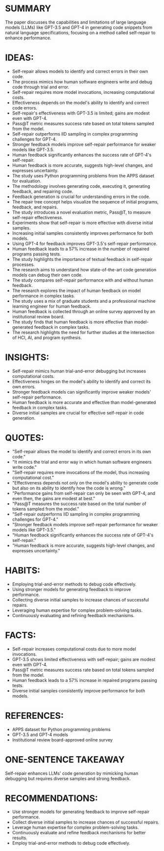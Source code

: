 # SUMMARY
The paper discusses the capabilities and limitations of large language models (LLMs) like GPT-3.5 and GPT-4 in generating code snippets from natural language specifications, focusing on a method called self-repair to enhance performance.

# IDEAS:
- Self-repair allows models to identify and correct errors in their own code.
- The process mimics how human software engineers write and debug code through trial and error.
- Self-repair requires more model invocations, increasing computational costs.
- Effectiveness depends on the model's ability to identify and correct code errors.
- Self-repair's effectiveness with GPT-3.5 is limited; gains are modest even with GPT-4.
- Pass@T metric measures success rate based on total tokens sampled from the model.
- Self-repair outperforms IID sampling in complex programming challenges for GPT-4.
- Stronger feedback models improve self-repair performance for weaker models like GPT-3.5.
- Human feedback significantly enhances the success rate of GPT-4's self-repair.
- Human feedback is more accurate, suggests high-level changes, and expresses uncertainty.
- The study uses Python programming problems from the APPS dataset for evaluation.
- The methodology involves generating code, executing it, generating feedback, and repairing code.
- Feedback generation is crucial for understanding errors in the code.
- The repair tree concept helps visualize the sequence of initial programs, feedback, and repairs.
- The study introduces a novel evaluation metric, Pass@T, to measure self-repair effectiveness.
- Experiments show that self-repair is more effective with diverse initial samples.
- Increasing initial samples consistently improves performance for both models.
- Using GPT-4 for feedback improves GPT-3.5's self-repair performance.
- Human feedback leads to a 57% increase in the number of repaired programs passing tests.
- The study highlights the importance of textual feedback in self-repair processes.
- The research aims to understand how state-of-the-art code generation models can debug their own code.
- The study compares self-repair performance with and without human feedback.
- The research explores the impact of human feedback on model performance in complex tasks.
- The study uses a mix of graduate students and a professional machine learning engineer for human feedback.
- Human feedback is collected through an online survey approved by an institutional review board.
- The study finds that human feedback is more effective than model-generated feedback in complex tasks.
- The research highlights the need for further studies at the intersection of HCI, AI, and program synthesis.

# INSIGHTS:
- Self-repair mimics human trial-and-error debugging but increases computational costs.
- Effectiveness hinges on the model's ability to identify and correct its own errors.
- Stronger feedback models can significantly improve weaker models' self-repair performance.
- Human feedback is more accurate and effective than model-generated feedback in complex tasks.
- Diverse initial samples are crucial for effective self-repair in code generation.

# QUOTES:
- "Self-repair allows the model to identify and correct errors in its own code."
- "It mimics the trial and error way in which human software engineers write code."
- "Self-repair requires more invocations of the model, thus increasing computational cost."
- "Effectiveness depends not only on the model's ability to generate code but also on its ability to identify how the code is wrong."
- "Performance gains from self-repair can only be seen with GPT-4, and even then, the gains are modest at best."
- "Pass@T measures the success rate based on the total number of tokens sampled from the model."
- "Self-repair outperforms IID sampling in complex programming challenges for GPT-4."
- "Stronger feedback models improve self-repair performance for weaker models like GPT-3.5."
- "Human feedback significantly enhances the success rate of GPT-4's self-repair."
- "Human feedback is more accurate, suggests high-level changes, and expresses uncertainty."

# HABITS:
- Employing trial-and-error methods to debug code effectively.
- Using stronger models for generating feedback to improve performance.
- Collecting diverse initial samples to increase chances of successful repairs.
- Leveraging human expertise for complex problem-solving tasks.
- Continuously evaluating and refining feedback mechanisms.

# FACTS:
- Self-repair increases computational costs due to more model invocations.
- GPT-3.5 shows limited effectiveness with self-repair; gains are modest even with GPT-4.
- Pass@T metric measures success rate based on total tokens sampled from the model.
- Human feedback leads to a 57% increase in repaired programs passing tests.
- Diverse initial samples consistently improve performance for both models.

# REFERENCES:
- APPS dataset for Python programming problems
- GPT-3.5 and GPT-4 models
- Institutional review board-approved online survey

# ONE-SENTENCE TAKEAWAY
Self-repair enhances LLMs' code generation by mimicking human debugging but requires diverse samples and strong feedback.

# RECOMMENDATIONS:
- Use stronger models for generating feedback to improve self-repair performance.
- Collect diverse initial samples to increase chances of successful repairs.
- Leverage human expertise for complex problem-solving tasks.
- Continuously evaluate and refine feedback mechanisms for better results.
- Employ trial-and-error methods to debug code effectively.